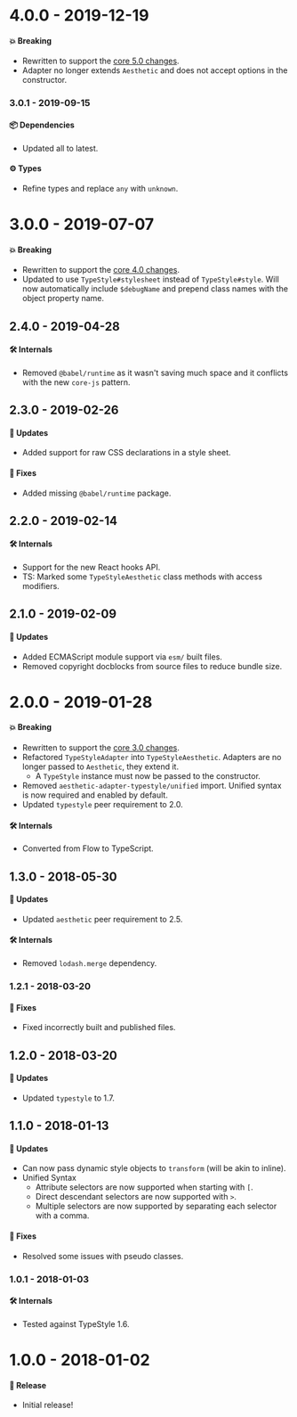 # 4.0.0 - 2019-12-19

#### 💥 Breaking

- Rewritten to support the
  [core 5.0 changes](https://github.com/milesj/aesthetic/blob/master/packages/aesthetic/CHANGELOG.md).
- Adapter no longer extends `Aesthetic` and does not accept options in the constructor.

### 3.0.1 - 2019-09-15

#### 📦 Dependencies

- Updated all to latest.

#### ⚙️ Types

- Refine types and replace `any` with `unknown`.

# 3.0.0 - 2019-07-07

#### 💥 Breaking

- Rewritten to support the
  [core 4.0 changes](https://github.com/milesj/aesthetic/blob/master/packages/aesthetic/CHANGELOG.md).
- Updated to use `TypeStyle#stylesheet` instead of `TypeStyle#style`. Will now automatically include
  `$debugName` and prepend class names with the object property name.

## 2.4.0 - 2019-04-28

#### 🛠 Internals

- Removed `@babel/runtime` as it wasn't saving much space and it conflicts with the new `core-js`
  pattern.

## 2.3.0 - 2019-02-26

#### 🚀 Updates

- Added support for raw CSS declarations in a style sheet.

#### 🐞 Fixes

- Added missing `@babel/runtime` package.

## 2.2.0 - 2019-02-14

#### 🛠 Internals

- Support for the new React hooks API.
- TS: Marked some `TypeStyleAesthetic` class methods with access modifiers.

## 2.1.0 - 2019-02-09

#### 🚀 Updates

- Added ECMAScript module support via `esm/` built files.
- Removed copyright docblocks from source files to reduce bundle size.

# 2.0.0 - 2019-01-28

#### 💥 Breaking

- Rewritten to support the
  [core 3.0 changes](https://github.com/milesj/aesthetic/blob/master/packages/aesthetic/CHANGELOG.md).
- Refactored `TypeStyleAdapter` into `TypeStyleAesthetic`. Adapters are no longer passed to
  `Aesthetic`, they extend it.
  - A `TypeStyle` instance must now be passed to the constructor.
- Removed `aesthetic-adapter-typestyle/unified` import. Unified syntax is now required and enabled
  by default.
- Updated `typestyle` peer requirement to 2.0.

#### 🛠 Internals

- Converted from Flow to TypeScript.

## 1.3.0 - 2018-05-30

#### 🚀 Updates

- Updated `aesthetic` peer requirement to 2.5.

#### 🛠 Internals

- Removed `lodash.merge` dependency.

### 1.2.1 - 2018-03-20

#### 🐞 Fixes

- Fixed incorrectly built and published files.

## 1.2.0 - 2018-03-20

#### 🚀 Updates

- Updated `typestyle` to 1.7.

## 1.1.0 - 2018-01-13

#### 🚀 Updates

- Can now pass dynamic style objects to `transform` (will be akin to inline).
- Unified Syntax
  - Attribute selectors are now supported when starting with `[`.
  - Direct descendant selectors are now supported with `>`.
  - Multiple selectors are now supported by separating each selector with a comma.

#### 🐞 Fixes

- Resolved some issues with pseudo classes.

### 1.0.1 - 2018-01-03

#### 🛠 Internals

- Tested against TypeStyle 1.6.

# 1.0.0 - 2018-01-02

#### 🎉 Release

- Initial release!
